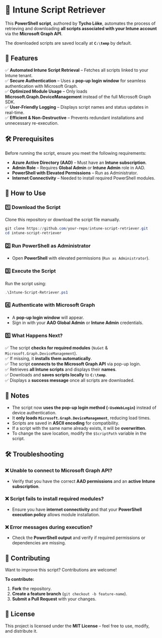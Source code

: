 # 🚀 Intune Script Retriever  

This **PowerShell script**, authored by **Tycho Löke**, automates the process of retrieving and downloading **all scripts associated with your Intune account** via the **Microsoft Graph API**.  

The downloaded scripts are saved locally at **`C:\temp`** by default.  

## 📌 Features  
✅ **Automated Intune Script Retrieval** – Fetches all scripts linked to your Intune tenant.  
✅ **Secure Authentication** – Uses a **pop-up login window** for seamless authentication with Microsoft Graph.  
✅ **Optimized Module Usage** – Only loads **Microsoft.Graph.DeviceManagement** instead of the full Microsoft Graph SDK.  
✅ **User-Friendly Logging** – Displays script names and status updates in real-time.  
✅ **Efficient & Non-Destructive** – Prevents redundant installations and unnecessary re-execution.  

## 🛠 Prerequisites  
Before running the script, ensure you meet the following requirements:  

- **Azure Active Directory (AAD)** – Must have an **Intune subscription**.  
- **Admin Role** – Requires **Global Admin** or **Intune Admin** role in AAD.  
- **PowerShell with Elevated Permissions** – Run as Administrator.  
- **Internet Connectivity** – Needed to install required PowerShell modules.  

## 🚀 How to Use  

### **1️⃣ Download the Script**  
Clone this repository or download the script file manually.  

```powershell
git clone https://github.com/your-repo/intune-script-retriever.git
cd intune-script-retriever
```

### **2️⃣ Run PowerShell as Administrator**  
- Open **PowerShell** with elevated permissions (`Run as Administrator`).  

### **3️⃣ Execute the Script**  
Run the script using:  

```powershell
.\Intune-Script-Retriever.ps1
```

### **4️⃣ Authenticate with Microsoft Graph**  
- A **pop-up login window** will appear.
- Sign in with your **AAD Global Admin** or **Intune Admin** credentials.

### **5️⃣ What Happens Next?**  
✅ The script **checks for required modules** (`NuGet` & `Microsoft.Graph.DeviceManagement`).  
✅ If missing, it **installs them automatically**.  
✅ The script **connects to the Microsoft Graph API** via pop-up login.  
✅ Retrieves **all Intune scripts** and displays their **names**.  
✅ Downloads and **saves scripts locally** to **`C:\temp`**.  
✅ Displays a **success message** once all scripts are downloaded.  

## 🔎 Notes  
- The script now **uses the pop-up login method (`-UseWebLogin`)** instead of device authentication.  
- It **only loads `Microsoft.Graph.DeviceManagement`**, reducing load times.  
- Scripts are saved in **ASCII encoding** for compatibility.  
- If a script with the same name already exists, it will be **overwritten**.  
- To change the save location, modify the `$ScriptPath` variable in the script.  

## 🛠 Troubleshooting  

### ❌ Unable to connect to Microsoft Graph API?  
- Verify that you have the correct **AAD permissions** and an **active Intune subscription**.  

### ❌ Script fails to install required modules?  
- Ensure you have **internet connectivity** and that your **PowerShell execution policy** allows module installation.  

### ❌ Error messages during execution?  
- Check the **PowerShell output** and verify if required permissions or dependencies are missing.  

## 🤝 Contributing  
Want to improve this script? Contributions are welcome!  

**To contribute:**  
1. **Fork** the repository.  
2. **Create a feature branch** (`git checkout -b feature-name`).  
3. **Submit a Pull Request** with your changes.  

## 📜 License  
This project is licensed under the **MIT License** – feel free to use, modify, and distribute it.  
